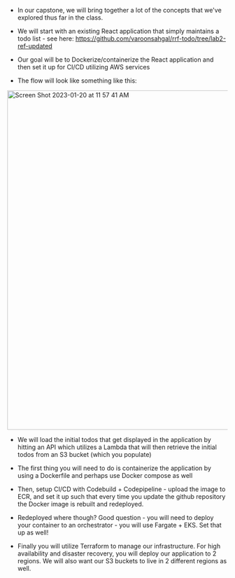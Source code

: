 * In our capstone, we will bring together a lot of the concepts that we've explored thus far in the class.



* We will start with an existing React application that simply maintains a todo list - see here: https://github.com/varoonsahgal/rrf-todo/tree/lab2-ref-updated


* Our goal will be to Dockerize/containerize the React application and then set it up for CI/CD utilizing AWS services


* The flow will look like something like this:


<img width="775" alt="Screen Shot 2023-01-20 at 11 57 41 AM" src="https://user-images.githubusercontent.com/25653204/213757815-b812c1a5-a91c-47bc-bf93-c69c9fbcee7d.png">


* We will load the initial todos that get displayed in the application by hitting an API which utilizes a Lambda that will then retrieve the initial todos from an S3 bucket (which you populate)
 
* The first thing you will need to do is containerize the application by using a Dockerfile and perhaps use Docker compose as well

* Then, setup CI/CD with Codebuild + Codepipeline - upload the image to ECR, and set it up such that every time you update the github repository the Docker image is rebuilt and redeployed.

* Redeployed where though?  Good question -  you will need to deploy your container to an orchestrator - you will use Fargate + EKS.  Set that up as well!

* Finally you will utilize Terraform to manage our infrastructure.  For high availability and disaster recovery, you will deploy our application to 2 regions.  We will also want our S3 buckets to live in 2 different regions as well.  

